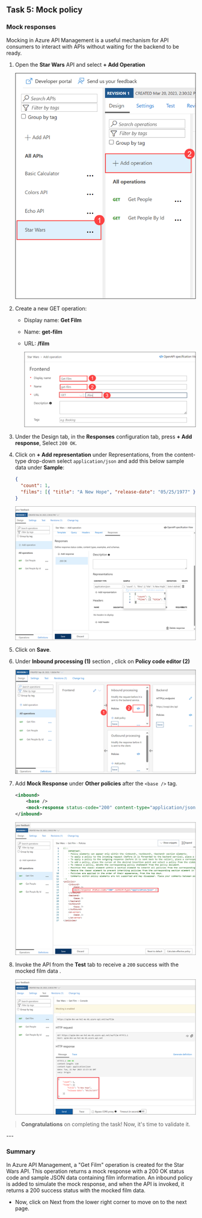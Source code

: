 ## Task 5: Mock policy

### Mock responses

Mocking in Azure API Management is a useful mechanism for API consumers to interact with APIs without waiting for the backend to be ready. 

1. Open the **Star Wars** API and select **+ Add Operation**

    ![](media/30.png)

1. Create a new GET operation:
    - Display name: **Get Film**
    - Name: **get-film**
    - URL: **/film**
 
      ![](media/Pg14-11.png)
  
1. Under the Design tab, in the **Responses** configuration tab, press **+ Add response**, Select `200 OK`.

1. Click on **+ Add representation** under Representations, from the content-type  drop-down select `application/json` and add this below sample data under **Sample**:

    ```json
    {
      "count": 1,
      "films": [{ "title": "A New Hope", "release-date": "05/25/1977" }]
    }
    ```
  
      ![APIM Policy Mock Frontend](media/31.png)

1. Click on **Save**.
1. Under **Inbound processing (1)** section , click on **Policy code editor (2)**

      ![APIM Policy Mock Frontend](media/Pg14-2.png)
  
1. Add **Mock Response** under **Other policies** after the `<base />` tag.

    ```xml    
    <inbound>
        <base />
        <mock-response status-code="200" content-type="application/json" />
    </inbound>
    ```

      ![APIM Policy Mock Inbound](media/32.png)

1. Invoke the API from the **Test** tab to receive a `200` success with the mocked film data .

    ![APIM Policy Mock Response](media/33.png)

> **Congratulations** on completing the task! Now, it's time to validate it.
<validation step="3083e0a3-97d5-46ce-bdf3-7c9e6cd526e7" />
---

### Summary 
In Azure API Management, a "Get Film" operation is created for the Star Wars API. This operation returns a mock response with a 200 OK status code and sample JSON data containing film information. An inbound policy is added to simulate the mock response, and when the API is invoked, it returns a 200 success status with the mocked film data.
- Now, click on Next from the lower right corner to move on to the next page.
